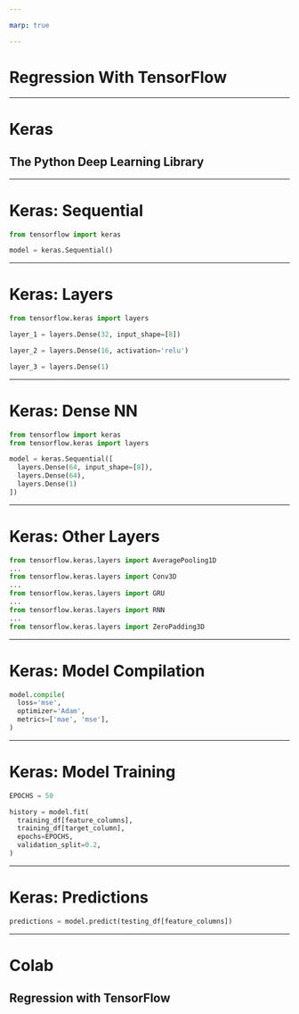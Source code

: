 ```yaml
---

marp: true

---
```


# Regression With TensorFlow

<!--
We have created numerous regression models in this course using both
scikit-learn and TensorFlow. These models have all be "classic" models,
but that is about to change.

In this unit we are going to build a regression model using a deep neural
network. The model will take feature data, pass it through hidden neural network
layers, and output a continuous value.
-->

---

# Keras

## The Python Deep Learning Library

<!--
To build our deep neural network we will be using Keras, a high-level Python API
that can be used within TensorFlow.

Don't be put off by the term "deep neural network". Though the math and the
theory are complex, the actual code that you need to write to create one is as
easy as creating a linear regression.
-->

---

# Keras: Sequential

```python
from tensorflow import keras

model = keras.Sequential()
```

<!--
We will build our model using the `Sequential` class. Sequential simply means that the model will consist of a sequence of layers, one after the other. Each layer feeds the next in the sequence.

In Keras, the alternative to a sequential model is a functional model. Functional models allow layers to interconnect in more complex ways. Layers can branch and merge through different paths. The resultant model might look more like a graph with multiple inputs and outputs. This is different than the sequential model that looks much more like a funnel.
-->

---

# Keras: Layers

```python
from tensorflow.keras import layers

layer_1 = layers.Dense(32, input_shape=[8])

layer_2 = layers.Dense(16, activation='relu')

layer_3 = layers.Dense(1)
```

<!--
A model consists of layers of nodes. In the lab that we are about to do, those layers are `Dense` layers. A dense layer in a neural network is a layer where every node is connected to every node in the next layer.

In the example we have in this slide we create three `Dense` layer classes. This actually creates a neural network that is four layers deep though.

When we make the first layer we pass in an input shape. This is the shape of the features that you'll be feeding into the model. In this case we chose an input shape of 8. That indicates that we'll be providing 8 features to the model. The input layer is the first layer.

But you should also notice that we passed the number 32 to the `Dense` constructor. This creates our first hidden layer with 32 nodes.

In review, this first line of code creates two layers. An input layer that accepts 8 features. That layer is densly connected to the next layer, which has 32 nodes. This means that there are 8x32 connections between the layers.

The next line of code creates another dense layer. This layer is 16 nodes wide. Notice that we pass an activation function to this layer. The activation we chose is the relu activation. By default the activation for a dense layer in TensorFlow Keras is a $f(x) = x$. We can adjust the activation function layer by layer.

There are many activation functions available in the `tensorflow.keras.activations` namespace. Many of these can be referenced by name as shown in this example. There are more activation functions available in `tf.nn`. For these functions you'll need to pass in the class like `tf.nn.leaky_relu` instead of just the name.

The final layer that we create is our output layer. Since we have been doing single output regressions, this output layer has only one node. That node will be our predicted regression value for a given set of input features.

You aren't limited to one output though. As we move into classification we'll see examples with more than one output node.
-->

---

# Keras: Dense NN

```python
from tensorflow import keras
from tensorflow.keras import layers

model = keras.Sequential([
  layers.Dense(64, input_shape=[8]),
  layers.Dense(64),
  layers.Dense(1)
])
```
<!--
In our previous slide we created layers, but we didn't connect them. In this slide we'll create the layers inside a sequential model. Now the layers are densely connected in sequence.
-->

---

# Keras: Other Layers

```python
from tensorflow.keras.layers import AveragePooling1D
...
from tensorflow.keras.layers import Conv3D
...
from tensorflow.keras.layers import GRU
...
from tensorflow.keras.layers import RNN
...
from tensorflow.keras.layers import ZeroPadding3D
```

<!--
`Dense` isn't the only type of layer. There are dozens of layers that can be found in the `tensorflow.keras.layers` namespace. Here is a sample.
-->

---

# Keras: Model Compilation

```python
model.compile(
  loss='mse',
  optimizer='Adam',
  metrics=['mae', 'mse'],
)
```

<!--
After we have defined the structure of the model, we need to tell TensorFlow what to optimize for. To do that we compile the model.

In this example we are using the Adam optimizer to optimize for mean squared error, while also tracking mean absolute error and mean squared error. The tracked values will be reported after training.
-->

---

# Keras: Model Training

```python
EPOCHS = 50

history = model.fit(
  training_df[feature_columns],
  training_df[target_column],
  epochs=EPOCHS,
  validation_split=0.2,
)
```

<!--
Once you have defined your model and setup optimization parameters, it is time to train your model. Training is done with the `fit()` method. `fit()` needs to know the feature and target data.

Fit also needs to know how many times to repeat the data. Each repition is called an epoch. In this case we asked for 50 epochs. In the history that is returned we will get measurements for the mean absolute error, mean squared error, and loss at each epoch.

The final arguement that we pass to `fit()` is how much of the data to hold out as a validation set during training. This allows the model to track how it progresses over epochs using data that it isn't training on.
-->

---

# Keras: Predictions

```python
predictions = model.predict(testing_df[feature_columns])
```

<!--
The whole point of building a model is to make predictions. You can use the `predict` method to do that.
-->

---

# Colab
## Regression with TensorFlow

<!--
For our hands-on exercise we will revisit the California housing prices dataset from an earlier lab. We'll use a sequential model with dense layers to create predictions that outperform the linear regression model we created earlier.
-->